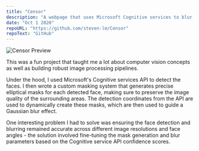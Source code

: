 ```yaml
---
title: "Censor"
description: "A webpage that uses Microsoft Cognitive services to blur out faces in user uploaded photos."
date: "Oct 1 2020"
repoURL: "https://github.com/steven-lm/Censor"
repoText: "GitHub"
---
```


![Censor Preview](/censor.jpg)

This was a fun project that taught me a lot about computer vision concepts as well as building robust image processing pipelines.

Under the hood, I used Microsoft's Cognitive services API to detect the faces. I then wrote a custom masking system that generates precise elliptical masks for each detected face, making sure to preserve the image quality of the surrounding areas. The detection coordinates from the API are used to dynamically create these masks, which are then used to guide a Gaussian blur effect. 

One interesting problem I had to solve was ensuring the face detection and blurring remained accurate across different image resolutions and face angles - the solution involved fine-tuning the mask generation and blur parameters based on the Cognitive service API confidence scores.